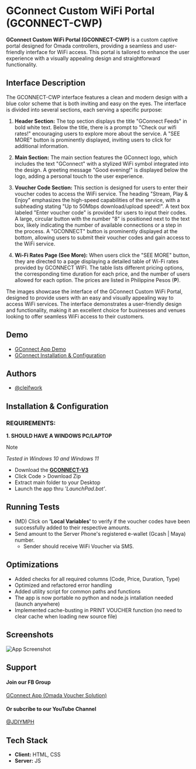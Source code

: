 
# GConnect Custom WiFi Portal (GCONNECT-CWP)
**GConnect Custom WiFi Portal (GCONNECT-CWP)** is a custom captive portal designed for Omada controllers, providing a seamless and user-friendly interface for WiFi access. This portal is tailored to enhance the user experience with a visually appealing design and straightforward functionality.

## Interface Description
The GCONNECT-CWP interface features a clean and modern design with a blue color scheme that is both inviting and easy on the eyes. The interface is divided into several sections, each serving a specific purpose:

1. **Header Section:**
The top section displays the title "GConnect Feeds" in bold white text.
Below the title, there is a prompt to "Check our wifi rates!" encouraging users to explore more about the service.
A "SEE MORE" button is prominently displayed, inviting users to click for additional information.

2. **Main Section:**
The main section features the GConnect logo, which includes the text "GConnect" with a stylized WiFi symbol integrated into the design.
A greeting message "Good evening!" is displayed below the logo, adding a personal touch to the user experience.

3. **Voucher Code Section:**
This section is designed for users to enter their voucher codes to access the WiFi service.
The heading "Stream, Play & Enjoy" emphasizes the high-speed capabilities of the service, with a subheading stating "Up to 50Mbps download/upload speed!".
A text box labeled "Enter voucher code" is provided for users to input their codes.
A large, circular button with the number "8" is positioned next to the text box, likely indicating the number of available connections or a step in the process.
A "GCONNECT" button is prominently displayed at the bottom, allowing users to submit their voucher codes and gain access to the WiFi service.

4. **Wi-Fi Rates Page (See More):**
When users click the "SEE MORE" button, they are directed to a page displaying a detailed table of Wi-Fi rates provided by GCONNECT WIFI.
The table lists different pricing options, the corresponding time duration for each price, and the number of users allowed for each option. The prices are listed in Philippine Pesos (₱).

The images showcase the interface of the GConnect Custom WiFi Portal, designed to provide users with an easy and visually appealing way to access WiFi services. The interface demonstrates a user-friendly design and functionality, making it an excellent choice for businesses and venues looking to offer seamless WiFi access to their customers.


## Demo
-   [GConnect App Demo](https://www.youtube.com/watch?v=eXLdvv9VYJA)
-   [GConnect Installation & Configuration](https://www.youtube.com/watch?v=O_8u0-8A6Nk)


## Authors
- [@cleifwork](https://www.github.com/cleifwork)


## Installation & Configuration
### REQUIREMENTS:
**1. SHOULD HAVE A WINDOWS PC/LAPTOP** 
> [!NOTE] 
> _Tested in Windows 10 and Windows 11_
		
- Download the **[GCONNECT-V3](https://github.com/cleifwork/GCONNECT/tree/GCONNECT-V3)**
- Click Code > Download Zip
- Extract main folder to your Desktop
- Launch the app thru _'LaunchPad.bat'_.

## Running Tests
- (MD) Click on **'Local Variables'** to verify if the voucher codes have been successfully added to their respective amounts.
- Send amount to the Server Phone's registered e-wallet (Gcash | Maya) number.
    - Sender should receive WiFi Voucher via SMS. 


## Optimizations
- Added checks for all required columns (Code, Price, Duration, Type)
- Optimized and refactored error handling 
- Added utility script for common paths and functions
- The app is now portable no python and node.js intallation needed (launch anywhere)
- Implemented cache-busting in PRINT VOUCHER function (no need to clear cache when loading new source file)


## Screenshots
![App Screenshot](https://drive.google.com/uc?export=view&id=1e4YSlZMKv2KPSJopF8owPT_tNJgetqAF)


## Support
#### Join our FB Group
[GConnect App (Omada Voucher Solution)](https://www.facebook.com/groups/1776872022780742) 
  
#### Or subcribe to our YouTube Channel
[@JDIYMPH](https://www.youtube.com/channel/UC9O3ezuyjS7C6V7-ZAHCQrA)


## Tech Stack
- **Client:** HTML, CSS
- **Server:** JS


